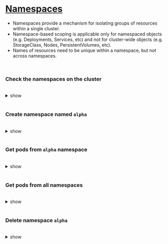 # [Namespaces](https://kubernetes.io/docs/concepts/workloads/controllers/deployment/)

 - Namespaces provide a mechanism for isolating groups of resources within a single cluster.
 - Namespace-based scoping is applicable only for namespaced objects (e.g. Deployments, Services, etc) and not for cluster-wide objects (e.g. StorageClass, Nodes, PersistentVolumes, etc).
 - Names of resources need to be unique within a namespace, but not across namespaces.
 
<br />

### Check the namespaces on the cluster

<br />

<details><summary>show</summary><p>

```bash
kubectl get namespaces
```

</p></details>

<br />

### Create namespace named `alpha`

<br />

<details><summary>show</summary><p>

```bash
kubectl create namespace alpha
```

</p></details>

<br />

### Get pods from `alpha` namespace

<br />

<details><summary>show</summary><p>

```bash
kubectl get pods --namespace=alpha
# OR 
kubectl get pods -n=alpha
```

</p></details>

<br />

### Get pods from all namespaces

<br />

<details><summary>show</summary><p>

```bash
kubectl get pods --all-namespaces
#OR 
kubectl get pods -A
```

</p></details>

<br />

### Delete namespace `alpha`

<br />

<details><summary>show</summary><p>

```bash
kubectl delete namespace alpha
```

</p></details>